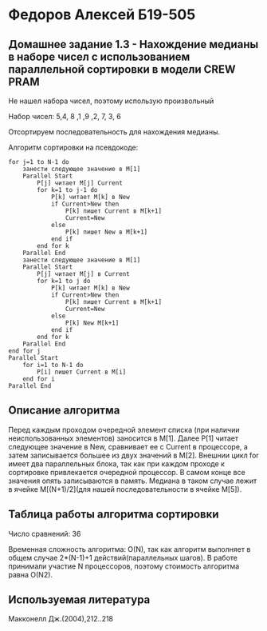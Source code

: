 # Федоров Алексей Б19-505

## Домашнее задание 1.3 - Нахождение медианы в наборе чисел с использованием параллельной сортировки в модели CREW PRAM

Не нашел набора чисел, поэтому использую произвольный

Набор чисел: 5,4, 8 ,1 ,9 ,2, 7, 3, 6

Отсортируем последовательность для нахождения медианы.

Алгоритм сортировки на псевдокоде:

```
for j=1 to N-1 do
	занести следующее значение в M[1]
	Parallel Start
		P[j] читает M[j] Current
		for k=1 to j-1 do
			P[k] читает M[k] в New
			if Current>New then
				P[k] пишет Current в M[k+1]
				Current=New
			else
				P[k] пишет New в M[k+1]
			end if
		end for k
	Parallel End
	занести следующее значение в M[1]
	Parallel Start
		P[j] читает M[j] в Current
		for k=1 to j do
			P[k] читает M[k] в New
			if Current>New then
				P[k] пишет Current в M[k+1]
				Current=New
			else
				P[k] New M[k+1]
			end if
		end for k
	Parallel End
end for j
Parallel Start
	for i=1 to N-1 do
		P[i] пишет Current в M[i]
	end for i
Parallel End
```

## Описание алгоритма

Перед каждым проходом очередной элемент списка (при наличии неиспользованных элементов) заносится в M[1]. Далее P[1] читает следующее значение в New, сравнивает ее с Current в процессоре, а затем записывается большее из двух значений в M[2]. Внешнии цикл for имеет два параллельных блока, так как при каждом проходе к сортировке привлекается очередной процессор. В самом конце все значения опять записываются в память. Медиана в таком случае лежит в ячейке M[(N+1)/2](для нашей последовательности в ячейке M[5]).

## Таблица работы алгоритма сортировки

Число сравнений: 36

Временная сложность алгоритма: O(N), так как алгоритм выполняет в общем случае 2*(N-1)+1 действий(параллельных шагов). В работе принимали участие N процессоров, поэтому стоимость алгоритма равна O(N2).

## Используемая литература

Макконелл Дж.(2004),212..218
